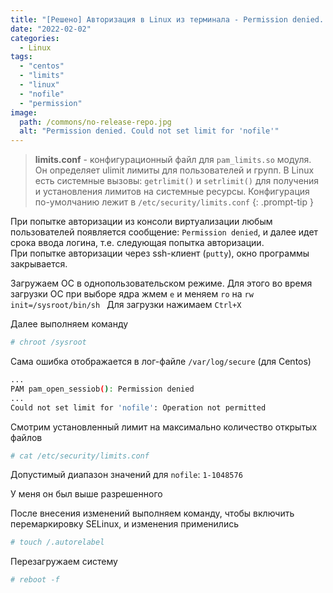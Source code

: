 ```yaml
---
title: "[Решено] Авторизация в Linux из терминала - Permission denied. Could not set limit for 'nofile'"
date: "2022-02-02"
categories: 
  - Linux
tags: 
  - "centos"
  - "limits"
  - "linux"
  - "nofile"
  - "permission"
image:
  path: /commons/no-release-repo.jpg
  alt: "Permission denied. Could not set limit for 'nofile'"
---
```


> **limits.conf** - конфигурационный файл для `pam_limits.so` модуля. Он определяет ulimit лимиты для пользователей и групп. В Linux есть системные вызовы: `getrlimit()` и `setrlimit()` для получения и установления лимитов на системные ресурсы. Конфигурация по-умолчанию лежит в `/etc/security/limits.conf`
{: .prompt-tip }

При попытке авторизации из консоли виртуализации любым пользователей появляется сообщение: `Permission denied`, и далее идет срока ввода логина, т.е. следующая попытка авторизации.  
При попытке авторизации через ssh-клиент (`putty`), окно программы закрывается.

Загружаем ОС в однопользовательском режиме. Для этого во время загрузки ОС при выборе ядра жмем `е` и меняем `ro` на `rw init=/sysroot/bin/sh ` 
Для загрузки нажимаем `Ctrl+X`

Далее выполняем команду

```sh
# chroot /sysroot
```

Сама ошибка отображается в лог-файле `/var/log/secure` (для Centos)

```sh
...
PAM pam_open_sessiob(): Permission denied
...
Could not set limit for 'nofile': Operation not permitted
```

Смотрим установленный лимит на максимально количество открытых файлов

```sh
# cat /etc/security/limits.conf
```

Допустимый диапазон значений для `nofile`: `1-1048576`

У меня он был выше разрешенного

После внесения изменений выполняем команду, чтобы включить перемаркировку SELinux, и изменения применились

```sh
# touch /.autorelabel
```

Перезагружаем систему

```sh
# reboot -f
```
